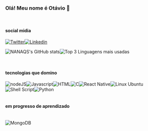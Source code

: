 ### Olá! Meu nome é Otávio 👋
<br/>

#### social midia

[![Twitter](https://img.shields.io/badge/Twitter-1DA1F2?style=for-the-badge&logo=twitter&logoColor=white)](https://twitter.com/Nomad777_?t=WMlbQP2XEkkMhZqv9nFF4A&s=09)[![Linkedin](https://img.shields.io/badge/LinkedIn-0077B5?style=for-the-badge&logo=linkedin&logoColor=white)](https://www.linkedin.com/in/ot%C3%A1vio-felema-rocha-592613208/)

![NANAQS's GitHub stats](https://github-readme-stats.vercel.app/api?username=NANAQS&show_icons=true&bg_color=1a1a1a&text_color=42d66a&title_color=57ff84&icon_color=e9ff57&border_color=57ff84)![Top 3 Linguagens mais usadas](https://github-readme-stats.vercel.app/api/top-langs/?username=NANAQS&langs_count=3&bg_color=1a1a1a&text_color=42d66a&title_color=57ff84&icon_color=e9ff57&border_color=57ff84)

<br/>

#### tecnologias que domino

<div style="display: inline_block">
  <img align="center" alt="nodeJS" src="https://img.shields.io/badge/Node.js-43853D?style=for-the-badge&logo=node.js&logoColor=white" /><img align="center" alt="Javascript" src="https://img.shields.io/badge/JavaScript-323330?style=for-the-badge&logo=javascript&logoColor=F7DF1E" /><img align="center" alt="HTML" src="https://img.shields.io/badge/HTML5-E34F26?style=for-the-badge&logo=html5&logoColor=white" /><img align="center" alt="C" src="https://img.shields.io/badge/C-00599C?style=for-the-badge&logo=c&logoColor=white" /><img align="center" alt="React Native" src="https://img.shields.io/badge/React_Native-20232A?style=for-the-badge&logo=react&logoColor=61DAFB" /><img align="center" alt="Linux Ubuntu" src="https://img.shields.io/badge/Ubuntu-E95420?style=for-the-badge&logo=ubuntu&logoColor=white" /><img align="center" alt="Shell Script" src="https://img.shields.io/badge/Shell_Script-121011?style=for-the-badge&logo=gnu-bash&logoColor=white" /><img align="center" alt="Python" src="https://img.shields.io/badge/Python-14354C?style=for-the-badge&logo=python&logoColor=white" />
</div>

<br/>

#### em progresso de aprendizado
<div style="display: inline_block"><br/>
<img align="center" alt="MongoDB" src="https://img.shields.io/badge/MongoDB-4EA94B?style=for-the-badge&logo=mongodb&logoColor=white" />
</div>

